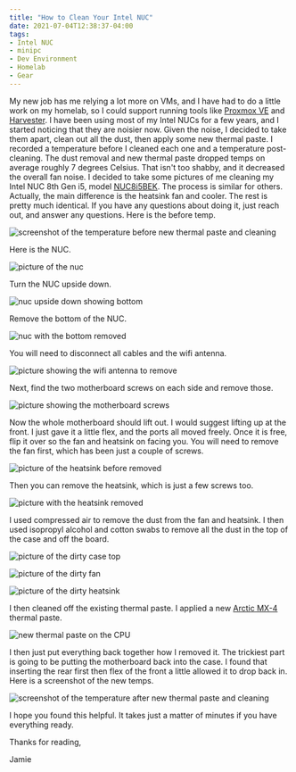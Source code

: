 ```yaml
---
title: "How to Clean Your Intel NUC"
date: 2021-07-04T12:38:37-04:00
tags:
- Intel NUC
- minipc
- Dev Environment
- Homelab
- Gear
---
```


My new job has me relying a lot more on VMs, and I have had to do a little work on my homelab, so I could support running tools like [Proxmox VE](https://www.proxmox.com/en/proxmox-ve) and [Harvester](https://github.com/harvester/harvester). I have been using most of my Intel NUCs for a few years, and I started noticing that they are noisier now. Given the noise, I decided to take them apart, clean out all the dust, then apply some new thermal paste. I recorded a temperature before I cleaned each one and a temperature post-cleaning. The dust removal and new thermal paste dropped temps on average roughly 7 degrees Celsius. That isn't too shabby, and it decreased the overall fan noise. I decided to take some pictures of me cleaning my Intel NUC 8th Gen i5, model [NUC8i5BEK](https://www.intel.com/content/www/us/en/products/sku/126148/intel-nuc-kit-nuc8i5beh/specifications.html). The process is similar for others. Actually, the main difference is the heatsink fan and cooler. The rest is pretty much identical. If you have any questions about doing it, just reach out, and answer any questions. Here is the before temp.

![screenshot of the temperature before new thermal paste and cleaning](/images/nuc-clean/before-clean-and-paste.png)

Here is the NUC.

![picture of the nuc](/images/nuc-clean/before.jpg)

Turn the NUC upside down.

![nuc upside down showing bottom](/images/nuc-clean/bottom.jpg)

Remove the bottom of the NUC.

![nuc with the bottom removed](/images/nuc-clean/bottom-removed.jpg)

You will need to disconnect all cables and the wifi antenna.

![picture showing the wifi antenna to remove](/images/nuc-clean/remove-wifi.jpg)

Next, find the two motherboard screws on each side and remove those.

![picture showing the motherboard screws](/images/nuc-clean/motherboard-screws.jpg)

Now the whole motherboard should lift out. I would suggest lifting up at the front. I just gave it a little flex, and the ports all moved freely. Once it is free, flip it over so the fan and heatsink on facing you. You will need to remove the fan first, which has been just a couple of screws.

![picture of the heatsink before removed](/images/nuc-clean/heatsink-before.jpg)

Then you can remove the heatsink, which is just a few screws too.

![picture with the heatsink removed](/images/nuc-clean/removed-heatsink.jpg)

I used compressed air to remove the dust from the fan and heatsink. I then used isopropyl alcohol and cotton swabs to remove all the dust in the top of the case and off the board.

![picture of the dirty case top](/images/nuc-clean/dirty-casetop.jpg)

![picture of the dirty fan](/images/nuc-clean/dirty-fan.jpg)

![picture of the dirty heatsink](/images/nuc-clean/dirty-heatsink.jpg)

I then cleaned off the existing thermal paste. I applied a new [Arctic MX-4](https://www.arctic.de/en/MX-4/ACTCP00008B) thermal paste.

![new thermal paste on the CPU](/images/nuc-clean/new-thermal-paste.jpg)

I then just put everything back together how I removed it. The trickiest part is going to be putting the motherboard back into the case. I found that inserting the rear first then flex of the front a little allowed it to drop back in. Here is a screenshot of the new temps.

![screenshot of the temperature after new thermal paste and cleaning](/images/nuc-clean/after-clean-and-paste.png)

I hope you found this helpful. It takes just a matter of minutes if you have everything ready.

Thanks for reading,

Jamie
